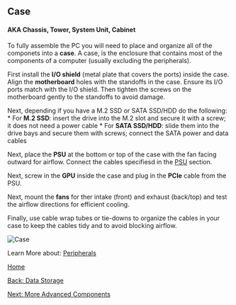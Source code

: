 ## Case
#### AKA Chassis, Tower, System Unit, Cabinet
To fully assemble the PC you will need to place and organize all of the componets into a **case**. A case, is the enclosure that contains most of the components of a computer (usually excluding the peripherals).

First install the **I/O shield** (metal plate that covers the ports) inside the case. Align the **motherboard** holes with the standoffs in the case. Ensure its I/O ports match with the I/O shield. Then tighten the screws on the motherboard gently to the standoffs to avoid damage.

Next, depending if you have a M.2  SSD or SATA SSD/HDD do the following:
    * For **M.2 SSD**: insert the drive into the M.2 slot and secure it with a screw; it does not need a power cable
    * For **SATA SSD/HDD**: slide them into the drive bays and secure them with screws; connect the SATA power and data cables

Next, place the **PSU** at the bottom or top of the case with the fan facing outward for airflow. Connect the cables specifiesd in the [PSU](PSU.md) section.

Next, screw in the **GPU** inside the case and plug in the **PCIe** cable from the PSU.

Next, mount the **fans** for ther intake (front) and exhaust (back/top) and test the airflow directions for efficient cooling.

Finally, use cable wrap tubes or tie-downs to organize the cables in your case to keep the cables tidy and to avoid blocking airflow.

![Case](https://i.ebayimg.com/images/g/yFsAAOSwmD5nNLew/s-l1600.webp)

Learn More about: [Peripherals](Peripherals.md)

[Home](README.md)

[Back: Data Storage](Storage.md)

[Next: More Advanced Components](More-Advanced-Components.md)
